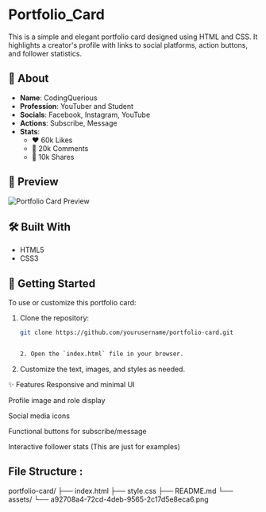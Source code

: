 # Portfolio_Card

This is a simple and elegant portfolio card designed using HTML and CSS. It highlights a creator's profile with links to social platforms, action buttons, and follower statistics.

## 👤 About

- **Name**: CodingQuerious  
- **Profession**: YouTuber and Student  
- **Socials**: Facebook, Instagram, YouTube  
- **Actions**: Subscribe, Message  
- **Stats**:
  - ❤️ 60k Likes
  - 💬 20k Comments
  - 🔁 10k Shares

## 📸 Preview

![Portfolio Card Preview](./a92708a4-72cd-4deb-9565-2c17d5e8eca6.png)

## 🛠️ Built With

- HTML5
- CSS3

## 🚀 Getting Started

To use or customize this portfolio card:

1. Clone the repository:
   ```bash
   git clone https://github.com/yourusername/portfolio-card.git


   2. Open the `index.html` file in your browser.

3. Customize the text, images, and styles as needed.

✨ Features
Responsive and minimal UI

Profile image and role display

Social media icons

Functional buttons for subscribe/message

Interactive follower stats (This are just for examples)

File Structure :
----------------
portfolio-card/
├── index.html
├── style.css
├── README.md
└── assets/
    └── a92708a4-72cd-4deb-9565-2c17d5e8eca6.png
